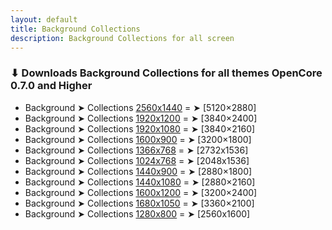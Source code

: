 ```yaml
---
layout: default
title: Background Collections
description: Background Collections for all screen
---
```



### ⬇︎ Downloads Background Collections for all themes OpenCore 0.7.0 and Higher

- Background ➤ Collections [2560x1440](Background2560x1440/) = ➤ [5120×2880]
- Background ➤ Collections [1920x1200](Background1920x1200/) = ➤ [3840×2400]
- Background ➤ Collections [1920x1080](Background1920x1080/) = ➤ [3840×2160]
- Background ➤ Collections [1600x900](Background1600x900/)  = ➤ [3200×1800]
- Background ➤ Collections [1366x768](Background1366x768/) = ➤ [2732x1536]
- Background ➤ Collections [1024x768](Background1024x768/) = ➤ [2048x1536]
- Background ➤ Collections [1440x900](Background1440x900/) = ➤ [2880×1800]
- Background ➤ Collections [1440x1080](Background1440x1080/) = ➤ [2880×2160]
- Background ➤ Collections [1600x1200](Background1600x1200/) = ➤ [3200×2400]
- Background ➤ Collections [1680x1050](Background1680x1050/) = ➤ [3360×2100]
- Background ➤ Collections [1280x800](Background1280x800/) = ➤ [2560x1600]


